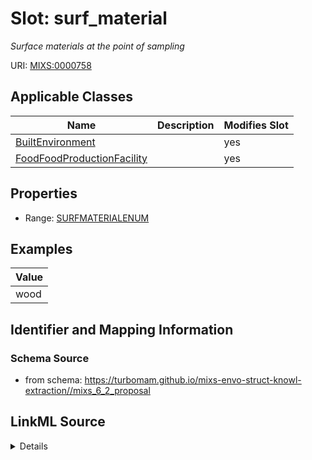 # Slot: surf_material


_Surface materials at the point of sampling_



URI: [MIXS:0000758](https://w3id.org/mixs/0000758)



<!-- no inheritance hierarchy -->




## Applicable Classes

| Name | Description | Modifies Slot |
| --- | --- | --- |
[BuiltEnvironment](BuiltEnvironment.md) |  |  yes  |
[FoodFoodProductionFacility](FoodFoodProductionFacility.md) |  |  yes  |







## Properties

* Range: [SURFMATERIALENUM](SURFMATERIALENUM.md)






## Examples

| Value |
| --- |
| wood |

## Identifier and Mapping Information







### Schema Source


* from schema: https://turbomam.github.io/mixs-envo-struct-knowl-extraction//mixs_6_2_proposal




## LinkML Source

<details>
```yaml
name: surf_material
description: Surface materials at the point of sampling
title: surface material
notes:
- material
- surface
examples:
- value: wood
from_schema: https://turbomam.github.io/mixs-envo-struct-knowl-extraction//mixs_6_2_proposal
rank: 1000
slot_uri: MIXS:0000758
multivalued: false
alias: surf_material
domain_of:
- BuiltEnvironment
- FoodFoodProductionFacility
range: SURF_MATERIAL_ENUM

```
</details>